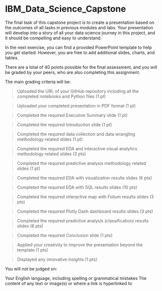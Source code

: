 # IBM_Data_Science_Capstone

The final task of this capstone project is to create a presentation based on the outcomes of all tasks in previous modules and labs. Your presentation will develop into a story of all your data science journey in this project, and it should be compelling and easy to understand.

In the next exercise, you can find a provided PowerPoint template to help you get started. However, you are free to add additional slides, charts, and tables.

There are a total of 40 points possible for the final assessment, and you will be graded by your peers, who are also completing this assignment.

The main grading criteria will be:

>Uploaded the URL of your GitHub repository including all the completed notebooks and Python files (1 pt)

>Uploaded your completed presentation in PDF format (1 pt)

>Completed the required Executive Summary slide (1 pt)

>Completed the required Introduction slide (1 pt)

>Completed the required data collection and data wrangling methodology related slides (1 pt)

>Completed the required EDA and interactive visual analytics methodology related slides (3 pts)

>Completed the required predictive analysis methodology related slides (1 pt)

>Completed the required EDA with visualization results slides (6 pts)

>Completed the required EDA with SQL results slides (10 pts)

>Completed the required interactive map with Folium results slides (3 pts)

>Completed the required Plotly Dash dashboard results slides (3 pts)

>Completed the required predictive analysis (classification) results slides (6 pts)

>Completed the required Conclusion slide (1 pts)

>Applied your creativity to improve the presentation beyond the template (1 pts)

>Displayed any innovative insights (1 pts)

You will not be judged on:

Your English language, including spelling or grammatical mistakes
The content of any text or image(s) or where a link is hyperlinked to

